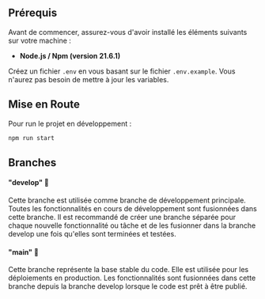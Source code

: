 ## Prérequis

Avant de commencer, assurez-vous d'avoir installé les éléments suivants sur votre machine :

- **Node.js / Npm (version 21.6.1)**

Créez un fichier `.env` en vous basant sur le fichier `.env.example`. Vous n'aurez pas besoin de mettre à jour les variables.

## Mise en Route

Pour run le projet en développement :
```bash
npm run start
```


## Branches


#### "develop" 📡

Cette branche est utilisée comme branche de développement principale. Toutes les fonctionnalités en cours de développement sont fusionnées dans cette branche. Il est recommandé de créer une branche séparée pour chaque nouvelle fonctionnalité ou tâche et de les fusionner dans la branche develop une fois qu'elles sont terminées et testées.

#### "main" 🚀

Cette branche représente la base stable du code. Elle est utilisée pour les déploiements en production. Les fonctionnalités sont fusionnées dans cette branche depuis la branche develop lorsque le code est prêt à être publié.


